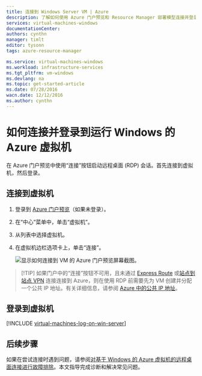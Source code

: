 ```yaml
---
title: 连接到 Windows Server VM | Azure
description: 了解如何使用 Azure 门户预览和 Resource Manager 部署模型连接并登录到 Windows VM。
services: virtual-machines-windows
documentationCenter: 
authors: cynthn
manager: timlt
editor: tysonn
tags: azure-resource-manager

ms.service: virtual-machines-windows
ms.workload: infrastructure-services
ms.tgt_pltfrm: vm-windows
ms.devlang: na
ms.topic: get-started-article
ms.date: 07/28/2016
wacn.date: 12/12/2016
ms.author: cynthn
---
```


# 如何连接并登录到运行 Windows 的 Azure 虚拟机 

在 Azure 门户预览中使用“连接”按钮启动远程桌面 (RDP) 会话。首先连接到虚拟机，然后登录。

## 连接到虚拟机

1. 登录到 [Azure 门户预览](https://portal.azure.cn/)（如果未登录）。

2. 在“中心”菜单中，单击“虚拟机”。

3. 从列表中选择虚拟机。

4. 在虚拟机边栏选项卡上，单击“连接”。

    ![显示如何连接到 VM 的 Azure 门户预览屏幕截图。](./media/virtual-machines-windows-connect-logon/connect.png)

 > [!TIP] 如果门户中的“连接”按钮不可用，且未通过 [Express Route](../expressroute/expressroute-introduction.md) 或[站点到站点 VPN](../vpn-gateway/vpn-gateway-howto-site-to-site-resource-manager-portal.md) 连接连接到 Azure，则在使用 RDP 前需要先为 VM 创建并分配一个公共 IP 地址。有关详细信息，请参阅 [Azure 中的公共 IP 地址](../virtual-network/virtual-network-ip-addresses-overview-arm.md)。

## 登录到虚拟机

[!INCLUDE [virtual-machines-log-on-win-server](../../includes/virtual-machines-log-on-win-server.md)]

## 后续步骤

如果在尝试连接时遇到问题，请参阅[对基于 Windows 的 Azure 虚拟机的远程桌面连接进行故障排除](./virtual-machines-windows-troubleshoot-rdp-connection.md)。本文指导完成诊断和解决常见问题。

<!---HONumber=Mooncake_Quality_Review_1118_2016-->